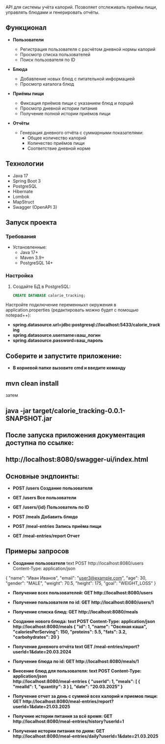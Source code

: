 API для системы учёта калорий. Позволяет отслеживать приёмы пищи, управлять блюдами и генерировать отчёты.

## Функционал

- **Пользователи**
    - Регистрация пользователя с расчётом дневной нормы калорий
    - Просмотр списка пользователей
    - Поиск пользователя по ID

- **Блюда**
    - Добавление новых блюд с питательной информацией
    - Просмотр каталога блюд

- **Приёмы пищи**
    - Фиксация приёмов пищи с указанием блюд и порций
    - Просмотр дневной истории питания
    - Получение полной истории приёмов пищи

- **Отчёты**
    - Генерация дневного отчёта с суммарными показателями:
        - Общее количество калорий
        - Количество приёмов пищи
        - Соответствие дневной норме

##  Технологии

- Java 17
- Spring Boot 3
- PostgreSQL
- Hibernate
- Lombok
- MapStruct
- Swagger (OpenAPI 3)

## Запуск проекта

### Требования
- Установленные:
    - Java 17+
    - Maven 3.9+
    - PostgreSQL 14+

### Настройка

1. Создайте БД в PostgreSQL:
   ```sql
   CREATE DATABASE calorie_tracking;
   
Настройте подключение переменныхп окружения в application.properties (редактировать можно будет с помощью notepad++):

- **spring.datasource.url=jdbc:postgresql://localhost:5433/calorie_tracking**
- **spring.datasource.username=ваш_логин**
- **spring.datasource.password=ваш_пароль**

## Соберите и запустите приложение:

- **В корневой папке вызовите cmd и введите команду**

## mvn clean install

затем

## java -jar target/calorie_tracking-0.0.1-SNAPSHOT.jar


## После запуска приложения документация доступна по ссылке:
## http://localhost:8080/swagger-ui/index.html

## Основные эндпоинты:

- **POST	/users	            Создание пользователя**

- **GET	    /users	                Все пользователи**
- **GET	    /users/{id}	            Пользователь по ID**
- **POST	/meals	                Добавить блюдо**
- **POST	/meal-entries	        Запись приёма пищи**
- **GET 	/meal-entries/report	Отчет**

##  Примеры запросов

- **Создание пользователя**
text
POST http://localhost:8080/users
Content-Type: application/json

{
"name": "Иван Иванов",
"email": "user3@example.com",
"age": 30,
"gender": "MALE",
"weight": 70.5,
"height": 175,
"goal": "WEIGHT_LOSS"
}

- **Получение всех пользователей: GET http://localhost:8080/users**

- **Получение пользователя по id: GET http://localhost:8080/users/1**

- **Получение списка блюд: GET http://localhost:8080/meals**

- **Создание нового блюда:
text
POST Content-Type: application/json  
http://localhost:8080/meals
{
"id": 1,
"name": "Овсяная каша",
"caloriesPerServing": 150,
"proteins": 5.5,
"fats": 3.2,
"carbohydrates": 20
}**

- **Получение дневного отчёта
text
GET /meal-entries/report?userId=1&date=20.03.2024**

- **Получение блюда по id: GET http://localhost:8080/meals/1**

- **Внесение блюд для пользователя:
text
POST Content-Type: application/json  
http://localhost:8080/meal-entries
{
"userId": 1,
"meals": [
{
"mealId": 1,
"quantity": 3
}
],
"date": "20.03.2025"
}**

- **Получение отчет за день с суммой всех калорий и приемов пищи:
GET http://localhost:8080/meal-entries/report?userId=1&date=21.03.2025**


- **Получние истории питания за всё время: 
GET http://localhost:8080/meal-entries/history?userId=1**

- **Получение истории питания по дням:
GET http://localhost:8080/meal-entries/daily?userId=1&date=21.03.2025**


